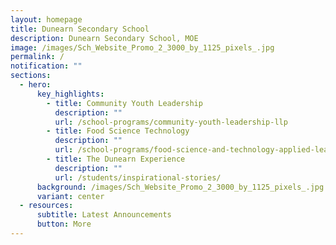 ```yaml
---
layout: homepage
title: Dunearn Secondary School
description: Dunearn Secondary School, MOE
image: /images/Sch_Website_Promo_2_3000_by_1125_pixels_.jpg
permalink: /
notification: ""
sections:
  - hero:
      key_highlights:
        - title: Community Youth Leadership
          description: ""
          url: /school-programs/community-youth-leadership-llp
        - title: Food Science Technology
          description: ""
          url: /school-programs/food-science-and-technology-applied-learning-programme-alp
        - title: The Dunearn Experience
          description: ""
          url: /students/inspirational-stories/
      background: /images/Sch_Website_Promo_2_3000_by_1125_pixels_.jpg
      variant: center
  - resources:
      subtitle: Latest Announcements
      button: More
---
```

